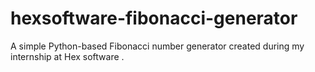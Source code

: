 # hexsoftware-fibonacci-generator
A simple Python-based Fibonacci number generator created during my internship at Hex software .

